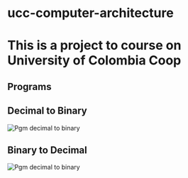 # ucc-computer-architecture

# This is a project to course on University of Colombia Coop

## Programs

## Decimal to Binary
![Pgm decimal to binary](./arquitectura/decimal-to-binary.png)

## Binary to Decimal
![Pgm decimal to binary](./arquitectura/decimal-to-binary.png)
